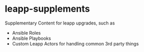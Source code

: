 # leapp-supplements
Supplementary Content for leapp upgrades, such as 
* Ansible Roles
* Ansible Playbooks
* Custom Leapp Actors for handling common 3rd party things

